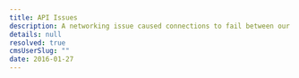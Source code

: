 ```yaml
---
title: API Issues
description: A networking issue caused connections to fail between our API and our backend objectstore.
details: null
resolved: true
cmsUserSlug: ""
date: 2016-01-27 
---
```



